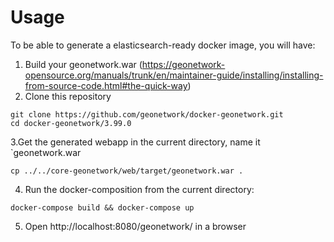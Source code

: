 # Usage

To be able to generate a elasticsearch-ready docker image, you will have:

1. Build your geonetwork.war (https://geonetwork-opensource.org/manuals/trunk/en/maintainer-guide/installing/installing-from-source-code.html#the-quick-way)
2. Clone this repository

```shell
git clone https://github.com/geonetwork/docker-geonetwork.git
cd docker-geonetwork/3.99.0
```

3.Get the generated webapp in the current directory, name it `geonetwork.war
```shell
cp ../../core-geonetwork/web/target/geonetwork.war .
```

4. Run the docker-composition from the current directory:

```shell
docker-compose build && docker-compose up
```

5. Open http://localhost:8080/geonetwork/ in a browser

